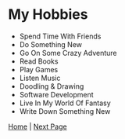 # My Hobbies

- Spend Time With Friends 
- Do Something New
- Go On Some Crazy Adventure
- Read Books 
- Play Games
- Listen Music
- Doodling & Drawing
- Software Development
- Live In My World Of Fantasy
- Write Down Something New

[Home](https://roadside-havoc.github.io) | [Next Page](/genres.md)
